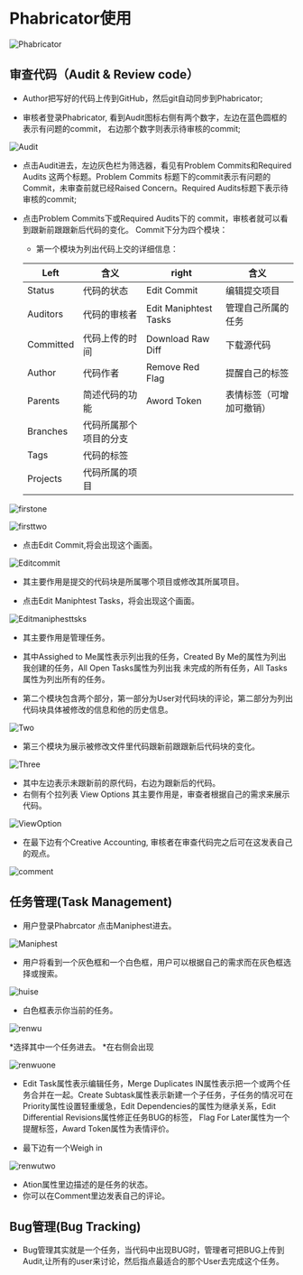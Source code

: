 # Phabricator使用

![Phabricator](./assets/tool.png)

## 审查代码（Audit & Review code）

* Author把写好的代码上传到GitHub，然后git自动同步到Phabricator;

* 审核者登录Phabricator, 看到Audit图标右侧有两个数字，左边在蓝色圆框的表示有问题的commit，
右边那个数字则表示待审核的commit;

![Audit](./assets/Audit.png)

* 点击Audit进去，左边灰色栏为筛选器，看见有Problem Commits和Required Audits 这两个标题。Problem Commits 标题下的commit表示有问题的Commit，未审查前就已经Raised Concern。Required Audits标题下表示待审核的commit;

* 点击Problem Commits下或Required Audits下的 commit，审核者就可以看到跟新前跟跟新后代码的变化。
Commit下分为四个模块：


    * 第一个模块为列出代码上交的详细信息：

	| Left        |  含义                    | right                 |  含义                    |
	|-------------|--------------------------|-----------------------|--------------------------|
	| Status 	  |	 代码的状态				 | Edit Commit           |  编辑提交项目            |
	| Auditors    |  代码的审核者            | Edit Maniphtest Tasks |  管理自己所属的任务      |  
	| Committed   |  代码上传的时间          | Download Raw Diff     |  下载源代码              |  
	| Author      |  代码作者                | Remove Red Flag       |  提醒自己的标签          |
	| Parents     |  简述代码的功能          | Aword Token           |  表情标签（可增加可撤销）| 
	| Branches	  |  代码所属那个项目的分支	 |					     |  						|
	| Tags        |  代码的标签              |                       |  						|
	| Projects    |  代码所属的项目          |                       |                          |
	                  
![firstone](./assets/firstone.png)

![firsttwo](./assets/firsttwo.png)
   
   * 点击Edit Commit,将会出现这个画面。

![Editcommit](./assets/Editcommit.png) 

   * 其主要作用是提交的代码块是所属哪个项目或修改其所属项目。

   * 点击Edit Maniphtest Tasks，将会出现这个画面。

![Editmaniphesttsks](./assets/Editmaniphesttsks.png)

   * 其主要作用是管理任务。
   * 其中Assighed to Me属性表示列出我的任务，Created By Me的属性为列出我创建的任务，All Open Tasks属性为列出我
   未完成的所有任务，All Tasks属性为列出所有的任务。

   * 第二个模块包含两个部分，第一部分为User对代码块的评论，第二部分为列出代码块具体被修改的信息和他的历史信息。

![Two](./assets/two.png)

   * 第三个模块为展示被修改文件里代码跟新前跟跟新后代码块的变化。

![Three](./assets/three.png)

   * 其中左边表示未跟新前的原代码，右边为跟新后的代码。
   * 右侧有个拉列表 View Options 其主要作用是，审查者根据自己的需求来展示代码。

![ViewOption](./assets/ViewOption.png)
   
   * 在最下边有个Creative Accounting, 审核者在审查代码完之后可在这发表自己的观点。

![comment](./assets/comment.png)


## 任务管理(Task Management)
* 用户登录Phabrcator 点击Maniphest进去。
 
![Maniphest](./assets/Maniphest.png)

* 用户将看到一个灰色框和一个白色框，用户可以根据自己的需求而在灰色框选择或搜索。

![huise](./assets/huise.png)

* 白色框表示你当前的任务。

![renwu](./assets/renwu.png)

*选择其中一个任务进去。
*在右侧会出现

![renwuone](./assets/renwuone.png)

* Edit Task属性表示编辑任务，Merge Duplicates IN属性表示把一个或两个任务合并在一起。Create
Subtask属性表示新建一个子任务，子任务的情况可在Priority属性设置轻重缓急，Edit Dependencies的属性为继承关系，Edit Differential Revisions属性修正任务BUG的标签， Flag For Later属性为一个提醒标签，Award Token属性为表情评价。

* 最下边有一个Weigh in

![renwutwo](./assets/renwutwo.png)

* Ation属性里边描述的是任务的状态。
* 你可以在Comment里边发表自己的评论。 
## Bug管理(Bug Tracking)
* Bug管理其实就是一个任务，当代码中出现BUG时，管理者可把BUG上传到Audit,让所有的user来讨论，然后指点最适合的那个User去完成这个任务。

